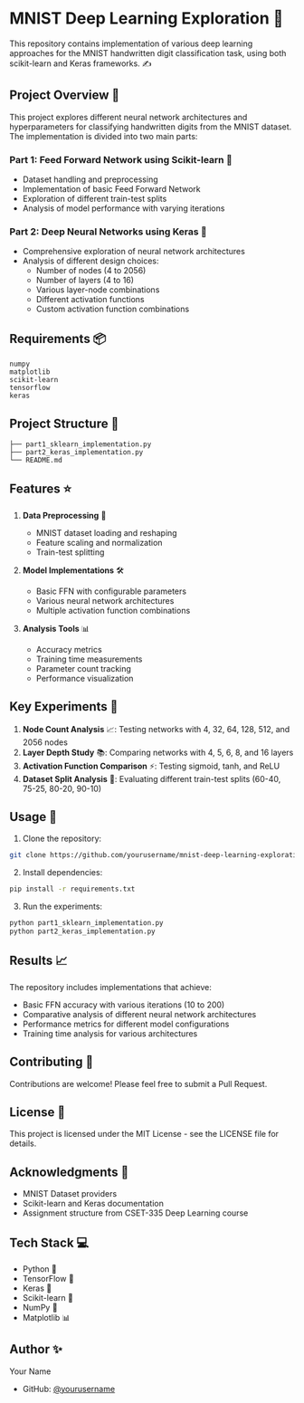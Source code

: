 # MNIST Deep Learning Exploration 🧠

This repository contains implementation of various deep learning approaches for the MNIST handwritten digit classification task, using both scikit-learn and Keras frameworks. ✍️

## Project Overview 🎯

This project explores different neural network architectures and hyperparameters for classifying handwritten digits from the MNIST dataset. The implementation is divided into two main parts:

### Part 1: Feed Forward Network using Scikit-learn 🔬
- Dataset handling and preprocessing
- Implementation of basic Feed Forward Network
- Exploration of different train-test splits
- Analysis of model performance with varying iterations

### Part 2: Deep Neural Networks using Keras 🚀
- Comprehensive exploration of neural network architectures
- Analysis of different design choices:
  - Number of nodes (4 to 2056)
  - Number of layers (4 to 16)
  - Various layer-node combinations
  - Different activation functions
  - Custom activation function combinations

## Requirements 📦

```
numpy
matplotlib
scikit-learn
tensorflow
keras
```

## Project Structure 📂

```
├── part1_sklearn_implementation.py
├── part2_keras_implementation.py
└── README.md
```

## Features ⭐

1. **Data Preprocessing** 🔄
   - MNIST dataset loading and reshaping
   - Feature scaling and normalization
   - Train-test splitting

2. **Model Implementations** 🛠️
   - Basic FFN with configurable parameters
   - Various neural network architectures
   - Multiple activation function combinations

3. **Analysis Tools** 📊
   - Accuracy metrics
   - Training time measurements
   - Parameter count tracking
   - Performance visualization

## Key Experiments 🔬

1. **Node Count Analysis** 📈: Testing networks with 4, 32, 64, 128, 512, and 2056 nodes
2. **Layer Depth Study** 📚: Comparing networks with 4, 5, 6, 8, and 16 layers
3. **Activation Function Comparison** ⚡: Testing sigmoid, tanh, and ReLU
4. **Dataset Split Analysis** 📑: Evaluating different train-test splits (60-40, 75-25, 80-20, 90-10)

## Usage 🚀

1. Clone the repository:
```bash
git clone https://github.com/yourusername/mnist-deep-learning-exploration.git
```

2. Install dependencies:
```bash
pip install -r requirements.txt
```

3. Run the experiments:
```bash
python part1_sklearn_implementation.py
python part2_keras_implementation.py
```

## Results 📈

The repository includes implementations that achieve:
- Basic FFN accuracy with various iterations (10 to 200)
- Comparative analysis of different neural network architectures
- Performance metrics for different model configurations
- Training time analysis for various architectures

## Contributing 🤝

Contributions are welcome! Please feel free to submit a Pull Request.

## License 📝

This project is licensed under the MIT License - see the LICENSE file for details.

## Acknowledgments 🙏

- MNIST Dataset providers
- Scikit-learn and Keras documentation
- Assignment structure from CSET-335 Deep Learning course

## Tech Stack 💻

- Python 🐍
- TensorFlow 🧮
- Keras 🔮
- Scikit-learn 🔬
- NumPy 🔢
- Matplotlib 📊

## Author ✨

Your Name
- GitHub: [@yourusername](https://github.com/aryansk)
